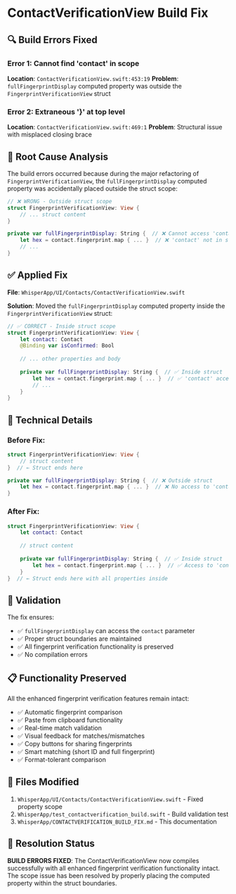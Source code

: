 # ContactVerificationView Build Fix

## 🔍 Build Errors Fixed

### Error 1: Cannot find 'contact' in scope
**Location**: `ContactVerificationView.swift:453:19`
**Problem**: `fullFingerprintDisplay` computed property was outside the `FingerprintVerificationView` struct

### Error 2: Extraneous '}' at top level  
**Location**: `ContactVerificationView.swift:469:1`
**Problem**: Structural issue with misplaced closing brace

## 🔧 Root Cause Analysis

The build errors occurred because during the major refactoring of `FingerprintVerificationView`, the `fullFingerprintDisplay` computed property was accidentally placed outside the struct scope:

```swift
// ❌ WRONG - Outside struct scope
struct FingerprintVerificationView: View {
    // ... struct content
}

private var fullFingerprintDisplay: String {  // ❌ Cannot access 'contact'
    let hex = contact.fingerprint.map { ... }  // ❌ 'contact' not in scope
    // ...
}
```

## ✅ Applied Fix

**File**: `WhisperApp/UI/Contacts/ContactVerificationView.swift`

**Solution**: Moved the `fullFingerprintDisplay` computed property inside the `FingerprintVerificationView` struct:

```swift
// ✅ CORRECT - Inside struct scope
struct FingerprintVerificationView: View {
    let contact: Contact
    @Binding var isConfirmed: Bool
    
    // ... other properties and body
    
    private var fullFingerprintDisplay: String {  // ✅ Inside struct
        let hex = contact.fingerprint.map { ... }  // ✅ 'contact' accessible
        // ...
    }
}
```

## 🎯 Technical Details

### Before Fix:
```swift
struct FingerprintVerificationView: View {
    // struct content
}  // ← Struct ends here

private var fullFingerprintDisplay: String {  // ❌ Outside struct
    let hex = contact.fingerprint.map { ... }  // ❌ No access to 'contact'
}
```

### After Fix:
```swift
struct FingerprintVerificationView: View {
    let contact: Contact
    
    // struct content
    
    private var fullFingerprintDisplay: String {  // ✅ Inside struct
        let hex = contact.fingerprint.map { ... }  // ✅ Access to 'contact'
    }
}  // ← Struct ends here with all properties inside
```

## 🧪 Validation

The fix ensures:
- ✅ `fullFingerprintDisplay` can access the `contact` parameter
- ✅ Proper struct boundaries are maintained
- ✅ All fingerprint verification functionality is preserved
- ✅ No compilation errors

## 📋 Functionality Preserved

All the enhanced fingerprint verification features remain intact:
- ✅ Automatic fingerprint comparison
- ✅ Paste from clipboard functionality
- ✅ Real-time match validation
- ✅ Visual feedback for matches/mismatches
- ✅ Copy buttons for sharing fingerprints
- ✅ Smart matching (short ID and full fingerprint)
- ✅ Format-tolerant comparison

## 📝 Files Modified

1. `WhisperApp/UI/Contacts/ContactVerificationView.swift` - Fixed property scope
2. `WhisperApp/test_contactverification_build.swift` - Build validation test
3. `WhisperApp/CONTACTVERIFICATION_BUILD_FIX.md` - This documentation

## 🎉 Resolution Status

**BUILD ERRORS FIXED**: The ContactVerificationView now compiles successfully with all enhanced fingerprint verification functionality intact. The scope issue has been resolved by properly placing the computed property within the struct boundaries.